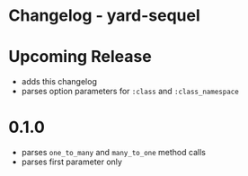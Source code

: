 # Changelog - yard-sequel

# Upcoming Release
- adds this changelog
- parses option parameters for `:class` and `:class_namespace`

# 0.1.0
- parses `one_to_many` and `many_to_one` method calls
- parses first parameter only

